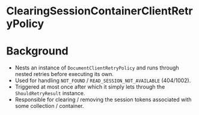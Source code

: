 # ClearingSessionContainerClientRetryPolicy

# Background
- Nests an instance of `DocumentClientRetryPolicy` and runs through nested retries before executing its own.
- Used for handling `NOT_FOUND` / `READ_SESSION_NOT_AVAILABLE` (404/1002).
- Triggered at most once after which it simply lets through the `ShouldRetryResult` instance.
- Responsible for clearing / removing the session tokens associated with some collection / container.